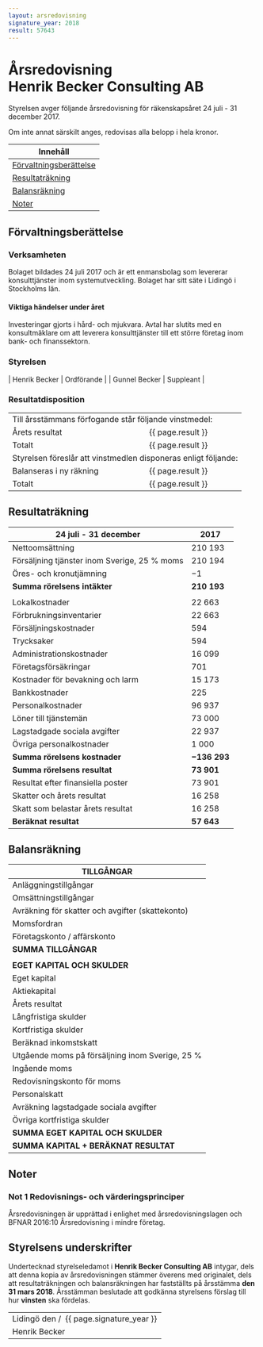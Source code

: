 ```yaml
---
layout: arsredovisning
signature_year: 2018
result: 57643
---
```

# Årsredovisning<br/>Henrik Becker Consulting AB
Styrelsen avger följande årsredovisning för räkenskapsåret 24 juli - 31 december 2017.

Om inte annat särskilt anges, redovisas alla belopp i hela kronor.

| Innehåll 											|
|---------------------------------------------------|
| [Förvaltningsberättelse](#förvaltningsberättelse)	| 
| [Resultaträkning](#resultaträkning)				|
| [Balansräkning](#balansräkning)					|
| [Noter](#noter)									|

## Förvaltningsberättelse
### Verksamheten
Bolaget bildades 24 juli 2017 och är ett enmansbolag som levererar konsulttjänster inom systemutveckling. 
Bolaget har sitt säte i Lidingö i Stockholms län.

#### Viktiga händelser under året
Investeringar gjorts i hård- och mjukvara. 
Avtal har slutits med en konsultmäklare om att leverera konsulttjänster till ett större företag inom bank- och finanssektorn. 

### Styrelsen					

| Henrik Becker | Ordförande	|
| Gunnel Becker	| Suppleant 	|

### Resultatdisposition
<table>
	<tbody>
		<tr>
			<td colspan="2">Till årsstämmans förfogande står följande vinstmedel:</td>
		</tr>
		<tr>
			<td>Årets resultat</td>
			<td>{{ page.result }}</td>
		</tr>
		<tr>
			<td>Totalt</td>
			<td>{{ page.result }}</td>
		</tr>
		<tr>
			<td colspan="2">Styrelsen föreslår att vinstmedlen disponeras enligt följande:</td>
		</tr>
		<tr>
			<td>Balanseras i ny räkning</td>
			<td>{{ page.result }}</td>
		</tr>
		<tr>
			<td>Totalt</td>
			<td>{{ page.result }}</td>
		</tr>
	</tbody>
</table>

## Resultaträkning

| 24 juli - 31 december 						| 2017 			|
|-----------------------------------------------|---------------|
| Nettoomsättning								| 210 193		|
| Försäljning tjänster inom Sverige, 25 % moms	| 210 194 		|
| Öres- och kronutjämning						| −1			|
| **Summa rörelsens intäkter**					| **210 193**	|
|												|				|	
| Lokalkostnader								| 22 663		|
| Förbrukningsinventarier						| 22 663		|
| Försäljningskostnader							| 594			|
| Trycksaker									| 594			|
| Administrationskostnader						| 16 099		|
| Företagsförsäkringar							| 701			|
| Kostnader för bevakning och larm				| 15 173		|
| Bankkostnader									| 225			|
| Personalkostnader								| 96 937		|
| Löner till tjänstemän							| 73 000		|
| Lagstadgade sociala avgifter					| 22 937		|
| Övriga personalkostnader						| 1 000			|
| **Summa rörelsens kostnader**					| **−136 293**	|
| **Summa rörelsens resultat**					| **73 901**	|
| Resultat efter finansiella poster				| 73 901		|
| Skatter och årets resultat					| 16 258		|
| Skatt som belastar årets resultat				| 16 258		|
| **Beräknat resultat**							| **57 643**	|

## Balansräkning

| TILLGÅNGAR																				|
|-------------------------------------------------------------------------------------------|
| Anläggningstillgångar								| 0 	| 0				| 0				|	
| Omsättningstillgångar								| 0 	| 108 134		| 108 134		|
| Avräkning för skatter och avgifter (skattekonto)	| 0 	| 0				| 0				|
| Momsfordran										| 0		| 0				| 0				|
| Företagskonto / affärskonto						| 0		| 108 134		| 108 134		|
| **SUMMA TILLGÅNGAR**								| **0**	| **108 134**	| **108 134**	|
|																							|
| **EGET KAPITAL OCH SKULDER**																|
| Eget kapital										| 0		| 107 643		| 107 643		|
| Aktiekapital										| 0		| 50 000		| 50 000		|
| Årets resultat									| 0		| 57 643		| 57 643		|
| Långfristiga skulder								| 0		| 0				| 0				|
| Kortfristiga skulder								| 0		| 491			| 491			|
| Beräknad inkomstskatt								| 0		| 16 258		| 16 258		|
| Utgående moms på försäljning inom Sverige, 25 %	| 0		| 0				| 0				|
| Ingående moms										| 0		| 0				| 0				|
| Redovisningskonto för moms						| 0		| −15 569		| −15 569		|
| Personalskatt										| 0		| 0				| 0				|
| Avräkning lagstadgade sociala avgifter			| 0		| 0				| 0				|
| Övriga kortfristiga skulder						| 0		| −198			| −198			|	
| **SUMMA EGET KAPITAL OCH SKULDER**				| 0		| **108 134**	| **108 134**	|
| **SUMMA KAPITAL + BERÄKNAT RESULTAT**				| 0		| **108 134**	| **108 134**	|	           


## Noter
### Not 1 Redovisnings- och värderingsprinciper
Årsredovisningen är upprättad i enlighet med årsredovisningslagen 
och BFNAR 2016:10 Årsredovisning i mindre företag.

## Styrelsens underskrifter

Undertecknad styrelseledamot i **Henrik Becker Consulting AB** intygar, 
dels att denna kopia av årsredovisningen stämmer överens med originalet, 
dels att resultaträkningen och balansräkningen har fastställts på årsstämma **den 31 mars 2018**. 
Årsstämman beslutade att godkänna styrelsens förslag till hur **vinsten** ska fördelas.

<table class="signature">
	<tbody>
		<tr>
			<td>
				Lidingö den<span class="signature-day">&nbsp;</span>/<span class="signature-month">&nbsp;</span>
				<span class="signature-year">{{ page.signature_year }}</span>
			</td>
		</tr>
		<tr>			
			<td class="signature">Henrik Becker</td>
		</tr>
	</tbody>
<table>